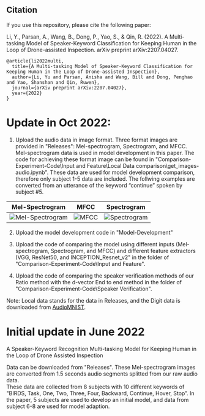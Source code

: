 ## Citation
If you use this repository, please cite the following paper:

Li, Y., Parsan, A., Wang, B., Dong, P., Yao, S., & Qin, R. (2022). A Multi-tasking Model of Speaker-Keyword Classification for Keeping Human in the Loop of Drone-assisted Inspection. arXiv preprint arXiv:2207.04027.

~~~~  
@article{li2022multi,
  title={A Multi-tasking Model of Speaker-Keyword Classification for Keeping Human in the Loop of Drone-assisted Inspection},
  author={Li, Yu and Parsan, Anisha and Wang, Bill and Dong, Penghao and Yao, Shanshan and Qin, Ruwen},
  journal={arXiv preprint arXiv:2207.04027},
  year={2022}
}
~~~~

# Update in Oct 2022:

1. Upload the audio data in image format. Three format images are provided in "Releases": Mel-spectrogram, Spectrogram, and MFCC. Mel-spectrogram data is used in model development in this paper.  The code for achieving these format image can be found in "Comparison-Experiment-Code\Input and Feature\Local Data comparison\get_images-audio.ipynb".
These data are used for model development comparison, therefore only subject 1-5 data are included. The follwing examples are converted from an utterance of the keyword “continue” spoken by subject #5.

Mel-Spectrogram            |  MFCC          | Spectrogram
:-------------------------:|:-------------------------:|:-------------------------:
![Mel-Spectrogram](https://user-images.githubusercontent.com/44143351/196063055-22daed5f-e310-47f2-af3d-e03c76381e96.png)|  ![MFCC](https://user-images.githubusercontent.com/44143351/196063056-85ddc17e-1130-42cf-8062-9a1a2b97c2f2.png)|  ![Spectrogram](https://user-images.githubusercontent.com/44143351/196063057-49f528d4-ed56-479d-b76a-a17cacf9c32d.png)


2. Upload the model development code in "Model-Development"

3. Upload the code of comparing the model using different inputs (Mel-spectrogram, Spectrogram, and MFCC) and different feature extractors (VGG, ResNet50, and INCEPTION_Resnet_v2" in the folder of "Comparison-Experiment-Code\Input and Feature". 

4. Upload the code of comparing the speaker verification methods of our Ratio method with the d-vector End to end method in the folder of "Comparison-Experiment-Code\Speaker Verification". 

Note: Local data stands for the data in Releases, and the Digit data is downloaded from [AudioMNIST](https://github.com/soerenab/AudioMNIST). 



# Initial update in June 2022
A Speaker-Keyword Recognition Multi-tasking Model for Keeping Human in the Loop of Drone Assisted Inspection

Data can be downloaded from "Releases". These Mel-spectrogram images are converted from 1.5 seconds audio segments splitted from our raw audio data.  
These data are collected from 8 subjects with 10 different keywords of "BIRDS, Task, One, Two, Three, Four, Backward, Continue, Hover, Stop”.
In the paper, 5 subjects are used to develop an initial model, and data from subject 6-8 are used for model adaption. 

